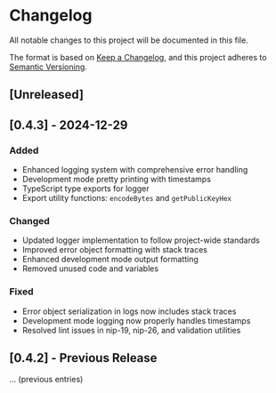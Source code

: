# Changelog

All notable changes to this project will be documented in this file.

The format is based on [Keep a Changelog](https://keepachangelog.com/en/1.0.0/),
and this project adheres to [Semantic Versioning](https://semver.org/spec/v2.0.0.html).

## [Unreleased]

## [0.4.3] - 2024-12-29

### Added
- Enhanced logging system with comprehensive error handling
- Development mode pretty printing with timestamps
- TypeScript type exports for logger
- Export utility functions: `encodeBytes` and `getPublicKeyHex`

### Changed
- Updated logger implementation to follow project-wide standards
- Improved error object formatting with stack traces
- Enhanced development mode output formatting
- Removed unused code and variables

### Fixed
- Error object serialization in logs now includes stack traces
- Development mode logging now properly handles timestamps
- Resolved lint issues in nip-19, nip-26, and validation utilities

## [0.4.2] - Previous Release
... (previous entries)
